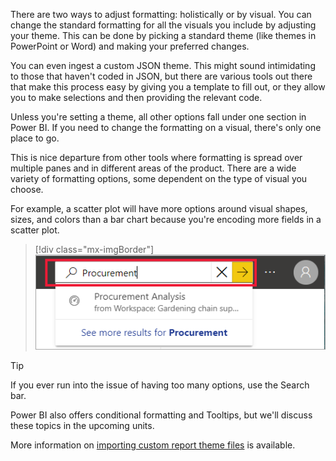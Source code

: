 There are two ways to adjust formatting: holistically or by visual. You can change the standard formatting for all the visuals you include by adjusting your theme. This can be done by picking a standard theme (like themes in PowerPoint or Word) and making your preferred changes.

You can even ingest a custom JSON theme. This might sound intimidating to those that haven\'t coded in JSON, but there are various tools out there that make this process easy by giving you a template to fill out, or they allow you to make selections and then providing the relevant code.

Unless you're setting a theme, all other options fall under one section in Power BI. If you need to change the formatting on a visual, there's only one place to go.

This is nice departure from other tools where formatting is spread over multiple panes and in different areas of the product. There are a wide variety of formatting options, some dependent on the type of visual you choose.

For example, a scatter plot will have more options around visual shapes, sizes, and colors than a bar chart because you're encoding more fields in a scatter plot.

> [!div class="mx-imgBorder"]
> [![Screenshot of Power BI search for procurement.](../media/power-bi-search.png)](../media/power-bi-search.png#lightbox)

> [!TIP]
> If you ever run into the issue of having too many options, use the Search bar.

Power BI also offers conditional formatting and Tooltips, but we'll discuss these topics in the upcoming units.

More information on [importing custom report theme files](/power-bi/create-reports/desktop-report-themes?azure-portal=true#import-custom-report-theme-files) is available.
